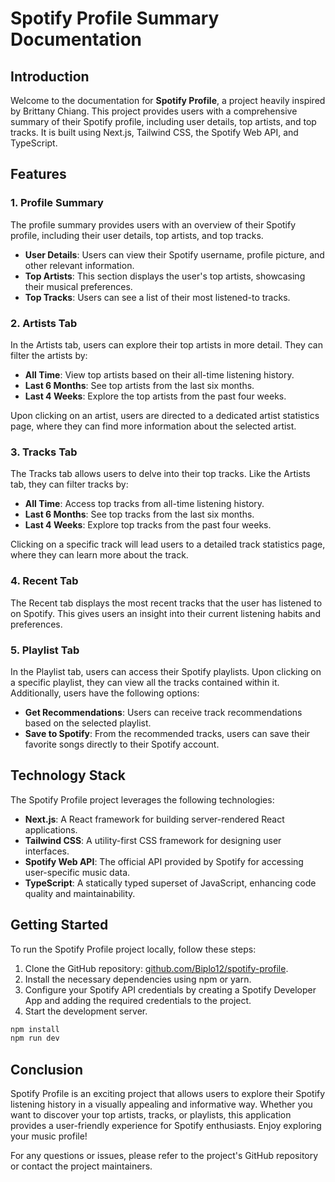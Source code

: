 # Spotify Profile Summary Documentation

## Introduction

Welcome to the documentation for **Spotify Profile**, a project heavily inspired by Brittany Chiang. This project provides users with a comprehensive summary of their Spotify profile, including user details, top artists, and top tracks. It is built using Next.js, Tailwind CSS, the Spotify Web API, and TypeScript.

## Features

### 1. Profile Summary

The profile summary provides users with an overview of their Spotify profile, including their user details, top artists, and top tracks.

- **User Details**: Users can view their Spotify username, profile picture, and other relevant information.
- **Top Artists**: This section displays the user's top artists, showcasing their musical preferences.
- **Top Tracks**: Users can see a list of their most listened-to tracks.

### 2. Artists Tab

In the Artists tab, users can explore their top artists in more detail. They can filter the artists by:

- **All Time**: View top artists based on their all-time listening history.
- **Last 6 Months**: See top artists from the last six months.
- **Last 4 Weeks**: Explore the top artists from the past four weeks.

Upon clicking on an artist, users are directed to a dedicated artist statistics page, where they can find more information about the selected artist.

### 3. Tracks Tab

The Tracks tab allows users to delve into their top tracks. Like the Artists tab, they can filter tracks by:

- **All Time**: Access top tracks from all-time listening history.
- **Last 6 Months**: See top tracks from the last six months.
- **Last 4 Weeks**: Explore top tracks from the past four weeks.

Clicking on a specific track will lead users to a detailed track statistics page, where they can learn more about the track.

### 4. Recent Tab

The Recent tab displays the most recent tracks that the user has listened to on Spotify. This gives users an insight into their current listening habits and preferences.

### 5. Playlist Tab

In the Playlist tab, users can access their Spotify playlists. Upon clicking on a specific playlist, they can view all the tracks contained within it. Additionally, users have the following options:

- **Get Recommendations**: Users can receive track recommendations based on the selected playlist.
- **Save to Spotify**: From the recommended tracks, users can save their favorite songs directly to their Spotify account.

## Technology Stack

The Spotify Profile project leverages the following technologies:

- **Next.js**: A React framework for building server-rendered React applications.
- **Tailwind CSS**: A utility-first CSS framework for designing user interfaces.
- **Spotify Web API**: The official API provided by Spotify for accessing user-specific music data.
- **TypeScript**: A statically typed superset of JavaScript, enhancing code quality and maintainability.

## Getting Started

To run the Spotify Profile project locally, follow these steps:

1. Clone the GitHub repository: [github.com/Biplo12/spotify-profile](https://github.com/Biplo12/spotify-profile.git).
2. Install the necessary dependencies using npm or yarn.
3. Configure your Spotify API credentials by creating a Spotify Developer App and adding the required credentials to the project.
4. Start the development server.

```bash
npm install
npm run dev
```

## Conclusion

Spotify Profile is an exciting project that allows users to explore their Spotify listening history in a visually appealing and informative way. Whether you want to discover your top artists, tracks, or playlists, this application provides a user-friendly experience for Spotify enthusiasts. Enjoy exploring your music profile!

For any questions or issues, please refer to the project's GitHub repository or contact the project maintainers.
